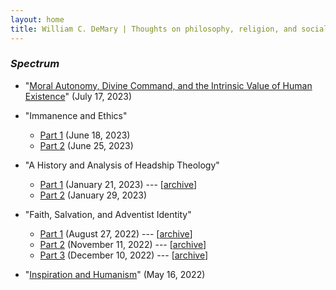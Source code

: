 ```yaml
---
layout: home
title: William C. DeMary | Thoughts on philosophy, religion, and social issues
---
```


### *Spectrum*

- "[Moral Autonomy, Divine Command, and the Intrinsic Value of Human Existence](https://spectrummagazine.org/news/moral-autonomy-divine-command-and-intrinsic-value-human-existence/)" (July 17, 2023)

- "Immanence and Ethics"

    - [Part 1](https://spectrummagazine.org/culture/immanence-and-ethics-part-1-whats-spiritualism-got-do-it/) (June 18, 2023)
    - [Part 2](https://spectrummagazine.org/culture/immanence-and-ethics-part-2-reconciling-moral-freedom-and-adventist-holism/) (June 25, 2023)

- "A History and Analysis of Headship Theology" 

    - [Part 1](https://spectrummagazine.org/views/2023/history-and-analysis-headship-theology-part-1) (January 21, 2023) --- [[archive](https://web.archive.org/web/20230330072002/https://spectrummagazine.org/views/2023/history-and-analysis-headship-theology-part-1)]
    - [Part 2](https://spectrummagazine.org/views/history-and-analysis-headship-theology-part-2/) (January 29, 2023)

- "Faith, Salvation, and Adventist Identity" 

    - [Part 1](https://spectrummagazine.org/views/2022/faith-salvation-and-adventist-identity-part-1) (August 27, 2022) --- [[archive](https://web.archive.org/web/20230202143929/https://spectrummagazine.org/views/2022/faith-salvation-and-adventist-identity-part-1)]
    - [Part 2](https://spectrummagazine.org/arts-essays/2022/faith-salvation-and-adventist-identity-pt-2) (November 11, 2022) --- [[archive](https://web.archive.org/web/20230328020358/https://spectrummagazine.org/arts-essays/2022/faith-salvation-and-adventist-identity-pt-2)]
    - [Part 3](https://spectrummagazine.org/views/2022/faith-salvation-and-adventist-identity-pt-3) (December 10, 2022) --- [[archive](https://web.archive.org/web/20230629000022/https://spectrummagazine.org/views/2022/faith-salvation-and-adventist-identity-pt-3)]

- "[Inspiration and Humanism](https://spectrummagazine.org/views/inspiration-and-humanism/)" (May 16, 2022)